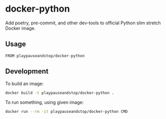 # docker-python

Add poetry, pre-commit, and other dev-tools to official Python slim stretch
Docker image.

## Usage

```
FROM playpauseandstop/docker-python
```

## Development

To build an image:

```bash
docker build -t playpauseandstop/docker-python .
```

To run something, using given image:

```bash
docker run --rm -it playpauseandstop/docker-python CMD
```
